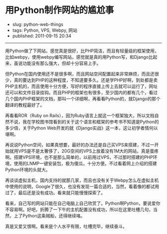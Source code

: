 # 用Python制作网站的尴尬事

- slug: python-web-things
- tags: Python, VPS, Webpy, 网站
- published: 2011-09-15 20:34

----------

用Python做了下网站，感觉真是很好，比PHP简洁，而且有轻量级的框架使用，比如webpy，使用webpy编写网站，感觉就是真的用Python写，和Django比起来，虽说功能没有那么强大，但却十分容易上手。

但Python在国内使用还不是很多啊，而且网站空间配置起来非常麻烦，而且还很少，真的要达到PHP的这种程度，不知道要多久。还是学PHP好啊，到处都是卖PHP主机的，而且使用十分方便，写好的程序直接上传上去就可以运行了，网址还可以和文件目录挂钩。而且PHP的框架也有很多，至少国内的都有几个，看过几个国内PHP框架的文档，那叫一个详细啊，再看看Python的，就Django的那个翻译的教程最好了。

再看看ROR（Ruby on Rails），因为Ruby语言上就这一个框架独大，所以文档自然不说，我在学校图书馆看到的关于这个语言和框架的参考书不知道是Python的多少倍，关于Python Web开发的就《Django实战》这一本，这让初学者情何以堪啊。

再说说Python空间，如果真想要，最好的办法还是自己买VPS来搭建，不过一开始就用VPS是不是太奢侈了，20G空间的VPS上放着没有1M大的网站，真是蛋疼啊。搭建VPS环境，也不是那么简单的，以前用过VPS，不过那时搭建的PHP环境，使用的LNMP一键安装包，极为傻瓜，十分方便。不过看着网上介绍的搭建Python环境的头就大。

再谈谈虚拟主机，国内支持的就那几家，而且也没有关于Webpy怎么在虚拟主机中使用的说明，Google了很久，也没有发现一篇合适的，当然，看着像的都试用过了，最后还是没有成功。看来就只能慢慢探索了。

看来，自己写的网站只能在自己电脑上自己欣赏了。Python啊Python，要说爱你不容易啊。好吧，折腾了一下午的主机配置没有成功，所以在这里吐槽几句，当然，上了Python这条贼船，还得继续咯。

真是又爱又恨啊。看来是个人水平有限，吐槽完毕，继续奋斗。